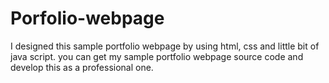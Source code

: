 # Porfolio-webpage
I designed this sample portfolio webpage by using html, css and little bit of java script. you can get my sample portfolio webpage source code and develop this as a professional one.
